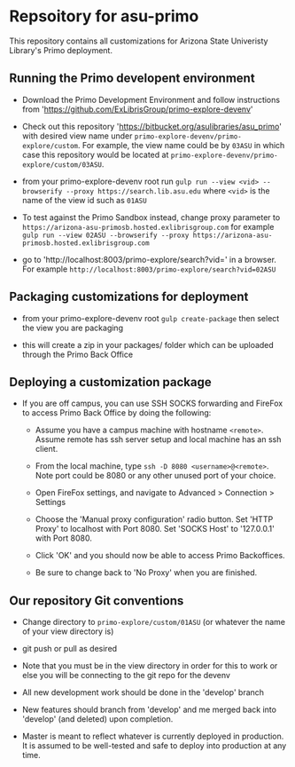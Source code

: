 # Repsoitory for asu-primo #

This repository contains all customizations for Arizona State Univeristy Library's
Primo deployment.

## Running the Primo developent environment ##

* Download the Primo Development Environment and follow instructions from 'https://github.com/ExLibrisGroup/primo-explore-devenv'

* Check out this repository 'https://bitbucket.org/asulibraries/asu_primo' with desired view name under `primo-explore-devenv/primo-explore/custom`.
  For example, the view name could be by `03ASU` in which case this repository would be located at `primo-explore-devenv/primo-explore/custom/03ASU`.
  
* from your primo-explore-devenv root run `gulp run --view <vid> --browserify --proxy https://search.lib.asu.edu` where `<vid>` is the name of the view id such as `01ASU`

* To test against the Primo Sandbox instead, change proxy parameter
  to `https://arizona-asu-primosb.hosted.exlibrisgroup.com` for example
  `gulp run --view 02ASU --browserify --proxy https://arizona-asu-primosb.hosted.exlibrisgroup.com`

* go to 'http://localhost:8003/primo-explore/search?vid=<vid>' in a browser.  For example
`http://localhost:8003/primo-explore/search?vid=02ASU`
  

## Packaging customizations for deployment ##

* from your primo-explore-devenv root `gulp create-package` then select the view you are packaging

* this will create a zip in your packages/ folder which can be uploaded through the Primo Back Office


## Deploying a customization package ##

* If you are off campus, you can use SSH SOCKS forwarding and FireFox to access Primo Back Office by doing the following:

  * Assume you have a campus machine with hostname `<remote>`.  Assume remote has
  ssh server setup and local machine has an ssh client.
  
  * From the local machine, type `ssh -D 8080 <username>@<remote>`.  Note
  port could be 8080 or any other unused port of your choice.
  
  *  Open FireFox settings, and navigate to Advanced > Connection > Settings

  * Choose the 'Manual proxy configuration' radio button.  Set 'HTTP Proxy' to localhost with Port 8080.  Set 'SOCKS Host' to '127.0.0.1' with Port 8080.

  * Click 'OK' and you should now be able to access Primo Backoffices.

  * Be sure to change back to 'No Proxy' when you are finished.


## Our repository Git conventions ##

* Change directory to `primo-explore/custom/01ASU` (or whatever the name of your view directory is)

* git push or pull as desired

* Note that you must be in the view directory in order for this to work or else you will be connecting to the git repo for the devenv

* All new development work should be done in the 'develop' branch

* New features should branch from 'develop' and me merged back into 'develop' (and deleted) upon completion.

* Master is meant to reflect whatever is currently deployed in production.  It is assumed to be well-tested and safe to deploy into production at any time.
